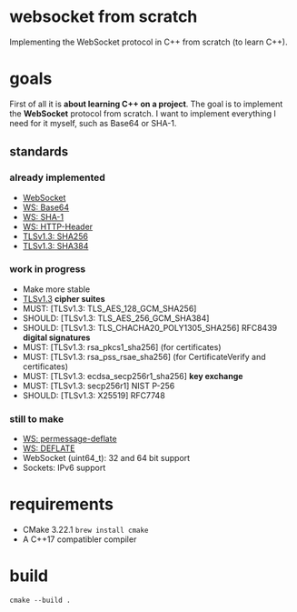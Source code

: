 # websocket from scratch
Implementing the WebSocket protocol in C++ from scratch (to learn C++). 

# goals
First of all it is **about learning C++ on a project**. The goal is to implement the **WebSocket** protocol from scratch. I want to implement everything I need for it myself, such as Base64 or SHA-1.  

## standards
### already implemented
- [WebSocket](https://datatracker.ietf.org/doc/html/rfc6455)
- [WS: Base64](https://datatracker.ietf.org/doc/html/rfc4648#section-4)
- [WS: SHA-1](https://datatracker.ietf.org/doc/html/rfc3174)
- [WS: HTTP-Header](https://datatracker.ietf.org/doc/html/rfc2616)
- [TLSv1.3: SHA256](https://datatracker.ietf.org/doc/html/rfc6234)
- [TLSv1.3: SHA384](https://datatracker.ietf.org/doc/html/rfc6234)
### work in progress
- Make more stable
- [TLSv1.3](https://datatracker.ietf.org/doc/html/rfc8446)
**cipher suites**
- MUST: [TLSv1.3: TLS_AES_128_GCM_SHA256] 
- SHOULD: [TLSv1.3: TLS_AES_256_GCM_SHA384] 
- SHOULD: [TLSv1.3: TLS_CHACHA20_POLY1305_SHA256] RFC8439
**digital signatures**
- MUST: [TLSv1.3: rsa_pkcs1_sha256] (for certificates)
- MUST: [TLSv1.3: rsa_pss_rsae_sha256] (for CertificateVerify and certificates)
- MUST: [TLSv1.3: ecdsa_secp256r1_sha256]
**key exchange**
- MUST: [TLSv1.3: secp256r1] NIST P-256
- SHOULD: [TLSv1.3: X25519] RFC7748
### still to make
- [WS: permessage-deflate](https://www.rfc-editor.org/rfc/rfc7692.html)
- [WS: DEFLATE](https://www.rfc-editor.org/rfc/rfc1951)
- WebSocket (uint64_t): 32 and 64 bit support
- Sockets: IPv6 support 

# requirements
- CMake 3.22.1 `brew install cmake`
- A C++17 compatibler compiler

# build
```
cmake --build .
```